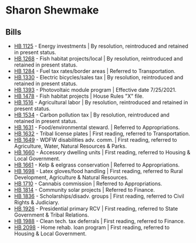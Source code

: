 # Sharon Shewmake
## Bills
* [HB 1125](/bill/2021-22/hb/1125/) - Energy investments | By resolution, reintroduced and retained in present status.
* [HB 1268](/bill/2021-22/hb/1268/) - Fish habitat projects/local | By resolution, reintroduced and retained in present status.
* [HB 1284](/bill/2021-22/hb/1284/) - Fuel tax rates/border areas | Referred to Transportation.
* [HB 1330](/bill/2021-22/hb/1330/) - Electric bicycles/sales tax | By resolution, reintroduced and retained in present status.
* [HB 1393](/bill/2021-22/hb/1393/) - Photovoltaic module program | Effective date 7/25/2021.
* [HB 1478](/bill/2021-22/hb/1478/) - Fish habitat projects | House Rules "X" file.
* [HB 1516](/bill/2021-22/hb/1516/) - Agricultural labor | By resolution, reintroduced and retained in present status.
* [HB 1534](/bill/2021-22/hb/1534/) - Carbon pollution tax | By resolution, reintroduced and retained in present status.
* [HB 1631](/bill/2021-22/hb/1631/) - Food/environmental steward. | Referred to Appropriations.
* [HB 1632](/bill/2021-22/hb/1632/) - Tribal license plates | First reading, referred to Transportation.
* [HB 1649](/bill/2021-22/hb/1649/) - WDFW disabilities adv. comm. | First reading, referred to Agriculture, Water, Natural Resources & Parks.
* [HB 1660](/bill/2021-22/hb/1660/) - Accessory dwelling units | First reading, referred to Housing & Local Government.
* [HB 1661](/bill/2021-22/hb/1661/) - Kelp & eelgrass conservation | Referred to Appropriations.
* [HB 1698](/bill/2021-22/hb/1698/) - Latex gloves/food handling | First reading, referred to Rural Development, Agriculture & Natural Resources.
* [HB 1710](/bill/2021-22/hb/1710/) - Cannabis commission | Referred to Appropriations.
* [HB 1814](/bill/2021-22/hb/1814/) - Community solar projects | Referred to Finance.
* [HB 1836](/bill/2021-22/hb/1836/) - Scholarships/disadv. groups | First reading, referred to Civil Rights & Judiciary.
* [HB 1926](/bill/2021-22/hb/1926/) - Presidential primary RCV | First reading, referred to State Government & Tribal Relations.
* [HB 1988](/bill/2021-22/hb/1988/) - Clean tech. tax deferrals | First reading, referred to Finance.
* [HB 2098](/bill/2021-22/hb/2098/) - Home rehab. loan program | First reading, referred to Housing & Local Government.
